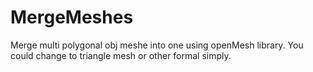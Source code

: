 # MergeMeshes

Merge multi polygonal obj meshe into one using openMesh library.
You could change to triangle mesh or other formal simply. 
